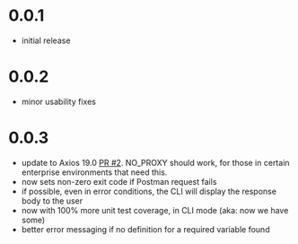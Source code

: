 0.0.1
===========================

  * initial release

0.0.2
==========================

  * minor usability fixes

0.0.3
==========================

  * update to Axios 19.0 [PR #2](https://github.com/rwilcox/postal_clirk/pull/2). NO_PROXY should work, for those in certain enterprise environments that need this.
  * now sets non-zero exit code if Postman request fails
  * if possible, even in error conditions, the CLI will display the response body to the user
  * now with 100% more unit test coverage, in CLI mode (aka: now we have some)
  * better error messaging if no definition for a required variable found